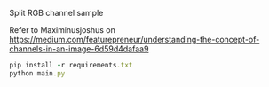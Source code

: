 Split RGB channel sample

Refer to Maximinusjoshus on https://medium.com/featurepreneur/understanding-the-concept-of-channels-in-an-image-6d59d4dafaa9


```rb
pip install -r requirements.txt
python main.py
```


